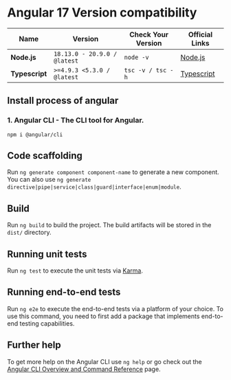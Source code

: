 
# Angular 17 Version compatibility


| Name | Version | Check Your Version | Official Links |
|---|---|---|---|
**Node.js** | `18.13.0 - 20.9.0 / @latest`| `node -v` |  [Node.js](https://nodejs.org/en)
**Typescript** | `>=4.9.3 <5.3.0 / @latest` | `tsc -v / tsc -h` |  [Typescript](https://www.typescriptlang.org/download)

## Install process of angular

### 1. Angular CLI - The CLI tool for Angular.

```
npm i @angular/cli

```



## Code scaffolding

Run `ng generate component component-name` to generate a new component. You can also use `ng generate directive|pipe|service|class|guard|interface|enum|module`.

## Build

Run `ng build` to build the project. The build artifacts will be stored in the `dist/` directory.

## Running unit tests

Run `ng test` to execute the unit tests via [Karma](https://karma-runner.github.io).

## Running end-to-end tests

Run `ng e2e` to execute the end-to-end tests via a platform of your choice. To use this command, you need to first add a package that implements end-to-end testing capabilities.

## Further help

To get more help on the Angular CLI use `ng help` or go check out the [Angular CLI Overview and Command Reference](https://angular.io/cli) page.
